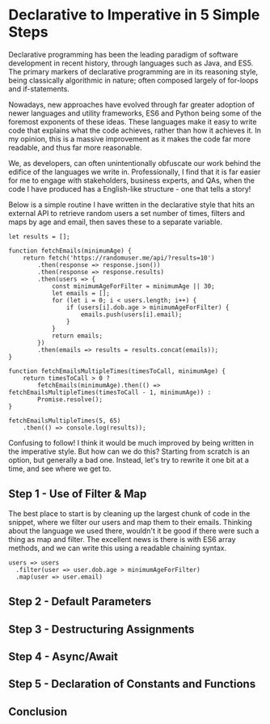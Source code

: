 # Declarative to Imperative in 5 Simple Steps

Declarative programming has been the leading paradigm of software development in recent history, through languages such as Java, and ES5. The primary markers of declarative programming are in its reasoning style, being classically algorithmic in nature; often composed largely of for-loops and if-statements.

Nowadays, new approaches have evolved through far greater adoption of newer languages and utility frameworks, ES6 and Python being some of the foremost exponents of these ideas. These languages make it easy to write code that explains what the code achieves, rather than how it achieves it. In my opinion, this is a massive improvement as it makes the code far more readable, and thus far more reasonable.

We, as developers, can often unintentionally obfuscate our work behind the edifice of the languages we write in. Professionally, I find that it is far easier for me to engage with stakeholders, business experts, and QAs, when the code I have produced has a English-like structure - one that tells a story!

Below is a simple routine I have written in the declarative style that hits an external API to retrieve random users a set number of times, filters and maps by age and email, then saves these to a separate variable.  

```
let results = [];

function fetchEmails(minimumAge) {
    return fetch('https://randomuser.me/api/?results=10')
        .then(response => response.json())
        .then(response => response.results)
        .then(users => {
            const minimumAgeForFilter = minimumAge || 30;
            let emails = [];
            for (let i = 0; i < users.length; i++) {
                if (users[i].dob.age > minimumAgeForFilter) {
                    emails.push(users[i].email);
                }
            }
            return emails;
        })
        .then(emails => results = results.concat(emails));
}

function fetchEmailsMultipleTimes(timesToCall, minimumAge) {
    return timesToCall > 0 ?
        fetchEmails(minimumAge).then(() => fetchEmailsMultipleTimes(timesToCall - 1, minimumAge)) :
        Promise.resolve();
}

fetchEmailsMultipleTimes(5, 65)
    .then(() => console.log(results));
```

Confusing to follow! I think it would be much improved by being written in the imperative style. But how can we do this? Starting from scratch is an option, but generally a bad one. Instead, let's try to rewrite it one bit at a time, and see where we get to.

## Step 1 - Use of Filter & Map

The best place to start is by cleaning up the largest chunk of code in the snippet, where we filter our users and map them to their emails. Thinking about the language we used there, wouldn't it be good if there were such a thing as map and filter. The excellent news is there is with ES6 array methods, and we can write this using a readable chaining syntax.

```
users => users
  .filter(user => user.dob.age > minimumAgeForFilter)
  .map(user => user.email)
```

## Step 2 - Default Parameters

## Step 3 - Destructuring Assignments

## Step 4 - Async/Await

## Step 5 - Declaration of Constants and Functions

## Conclusion
